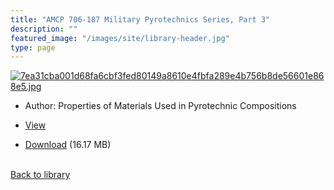 ```yaml
---
title: "AMCP 706-187 Military Pyrotechnics Series, Part 3"
description: ""
featured_image: "/images/site/library-header.jpg"
type: page
---
```


<a href="https://drive.google.com/uc?export=view&id=1ZRirJjaAKcjcJNr4oi3mAzMyxt0EEgrM" target="_blank">![7ea31cba001d68fa6cbf3fed80149a8610e4fbfa289e4b756b8de56601e868e5.jpg](https://drive.google.com/uc?export=view&id=1J21V05DgI60liUVOHAXS1VQBWNj92lu5)</a>
* Author: Properties of Materials Used in Pyrotechnic Compositions
* <a href="https://drive.google.com/uc?export=view&id=1ZRirJjaAKcjcJNr4oi3mAzMyxt0EEgrM" target="_blank">View</a>

* [Download](https://drive.google.com/uc?export=download&id=1ZRirJjaAKcjcJNr4oi3mAzMyxt0EEgrM) (16.17 MB)

<br />[Back to library](/library/)
